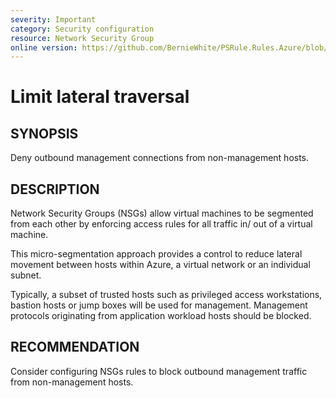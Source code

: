 ```yaml
---
severity: Important
category: Security configuration
resource: Network Security Group
online version: https://github.com/BernieWhite/PSRule.Rules.Azure/blob/master/docs/rules/en/Azure.NSG.LateralTraversal.md
---
```


# Limit lateral traversal

## SYNOPSIS

Deny outbound management connections from non-management hosts.

## DESCRIPTION

Network Security Groups (NSGs) allow virtual machines to be segmented from each other by enforcing access rules for all traffic in/ out of a virtual machine.

This micro-segmentation approach provides a control to reduce lateral movement between hosts within Azure, a virtual network or an individual subnet.

Typically, a subset of trusted hosts such as privileged access workstations, bastion hosts or jump boxes will be used for management.
Management protocols originating from application workload hosts should be blocked.

## RECOMMENDATION

Consider configuring NSGs rules to block outbound management traffic from non-management hosts.

